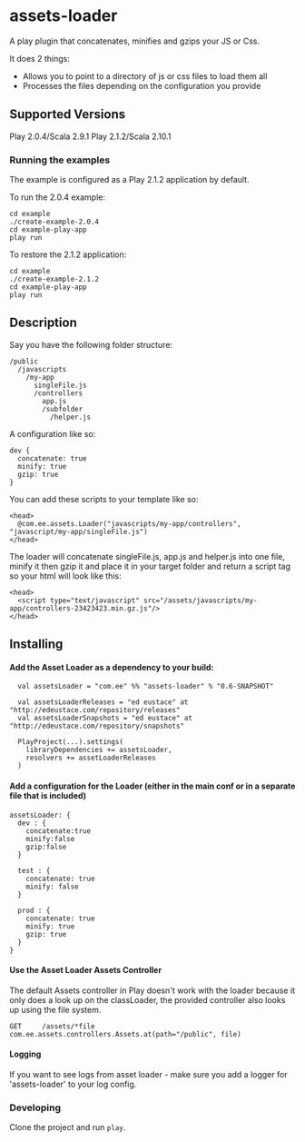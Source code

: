 # assets-loader

A play plugin that concatenates, minifies and gzips your JS or Css.

It does 2 things:

* Allows you to point to a directory of js or css files to load them all
* Processes the files depending on the configuration you provide

## Supported Versions
Play 2.0.4/Scala 2.9.1
Play 2.1.2/Scala 2.10.1


### Running the examples

The example is configured as a Play 2.1.2 application by default.

To run the 2.0.4 example:

    cd example
    ./create-example-2.0.4
    cd example-play-app
    play run

To restore the 2.1.2 application:

    cd example
    ./create-example-2.1.2
    cd example-play-app
    play run


## Description

Say you have the following folder structure:


    /public
      /javascripts
        /my-app
          singleFile.js
          /controllers
            app.js
            /subfolder
              /helper.js

A configuration like so:

    dev {
      concatenate: true
      minify: true
      gzip: true
    }

You can add these scripts to your template like so:

    <head>
      @com.ee.assets.Loader("javascripts/my-app/controllers", "javascript/my-app/singleFile.js")
    </head>

The loader will concatenate singleFile.js, app.js and helper.js into one file, minify it then gzip it and place it in your target folder and return a script tag so your html will look like this:

    <head>
      <script type="text/javascript" src="/assets/javascripts/my-app/controllers-23423423.min.gz.js"/>
    </head>

## Installing

#### Add the Asset Loader as a dependency to your build:

      val assetsLoader = "com.ee" %% "assets-loader" % "0.6-SNAPSHOT"

      val assetsLoaderReleases = "ed eustace" at "http://edeustace.com/repository/releases"
      val assetsLoaderSnapshots = "ed eustace" at "http://edeustace.com/repository/snapshots"

      PlayProject(...).settings(
        libraryDependencies += assetsLoader,
        resolvers += assetLoaderReleases
      )


#### Add a configuration for the Loader (either in the main conf or in a separate file that is included)

    assetsLoader: {
      dev : {
        concatenate:true
        minify:false
        gzip:false
      }

      test : {
        concatenate: true
        minify: false
      }

      prod : {
        concatenate: true
        minify: true
        gzip: true
      }
    }

#### Use the Asset Loader Assets Controller
The default Assets controller in Play doesn't work with the loader because it only does a look up on the classLoader, the provided controller also looks up using the file system.

    GET     /assets/*file               com.ee.assets.controllers.Assets.at(path="/public", file)

#### Logging
If you want to see logs from asset loader - make sure you add a logger for 'assets-loader' to your log config.
### Developing
Clone the project and run `play`.
